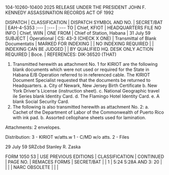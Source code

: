 104-10260-10400 2025 RELEASE UNDER THE PRESIDENT JOHN F. KENNEDY ASSASSINATION RECORDS ACT OF 1992

DISPATCH | CLASSIFICATION | DISPATCH SYMBOL AND NO.
| SECRET/BAT | EAH-4-5353
:--- | :--- | :---
TO | Chief, KFIOT | HEADQUARTERS FILE NO
INFO | Chief, WIIN | ONE
FROM | Chief of Station, Habana | 31 July 59
SUBJECT | Operational | CS: 43-3 (CHECK X ONE)
| Transmittal of Blank Documentatis | MARKED FOR INDEXING
| | NO INDEXING REQUIRED
| | INDEXING CAN BE JUDGED
| | BY QUALIFIED HQ. DESK ONLY
ACTION REQUIRED |
Boce. |
REFERENCES:
DIK-36520 (THAT)

1. Transmitted herewith as attachment No. 1 for KIRIOT are the following blank documents which were not used or required for the State in Habana E/B Operation referred to in referenced cable. The KIRIOT Document Specialist requested that the documents be returned to Headquarters.
    a. City of Newark, New Jersey Birth Certificate
    b. New York Driver's License (instruction sheet).
    c. National Geographic travel ile Series blank Identity Card.
    d. The Flamingo Hotel Identity Card.
    e. A blank Social Security Card.
2. The following is also transmitted herewith as attachment No. 2:
    a. Cachet of the Department of Labor of the Commonwealth of Puerto Rico with ink pad.
    b. Assorted cellophane sheets used for lamination.

Attachments:
2 envelopes.

Distribution:
3 - KIRIOT w/atts.w
1 - C/MD w/o atts.
2 - Files

29 July 59
SRZcbd
Stanley R. Zaska

FORM 1050 53 | USE PREVIOUS EDITIONS | CLASSIFICATION | CONTINUED | PAGE NO.
| REMACES FORMS | SECRET/BAT | | 1
| 5:24 5:28A AND 3: 20 | | |
| NARC OBSOLETE | | |
